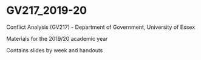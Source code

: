 # GV217_2019-20
Conflict Analysis (GV217) - Department of Government, University of Essex

Materials for the 2019/20 academic year

Contains slides by week and handouts
